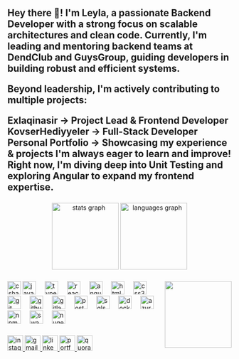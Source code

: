 <h2 align="left">Hey there 👋! I'm Leyla, a passionate Backend Developer with a strong focus on scalable architectures and clean code. Currently, I'm leading and mentoring backend teams at DendClub and GuysGroup, guiding developers in building robust and efficient systems.

Beyond leadership, I'm actively contributing to multiple projects:

Exlaqinasir → Project Lead & Frontend Developer
KovserHediyyeler → Full-Stack Developer
Personal Portfolio → Showcasing my experience & projects
I'm always eager to learn and improve! Right now, I'm diving deep into Unit Testing and exploring Angular to expand my frontend expertise.</h2>

###

<div align="center">
  <img src="https://github-readme-stats.vercel.app/api?username=leylaheydarova&hide_title=false&hide_rank=false&show_icons=true&include_all_commits=true&count_private=true&disable_animations=false&theme=dracula&locale=en&hide_border=false" height="150" alt="stats graph"  />
  <img src="https://github-readme-stats.vercel.app/api/top-langs?username=leylaheydarova&locale=en&hide_title=false&layout=compact&card_width=320&langs_count=5&theme=dracula&hide_border=false" height="150" alt="languages graph"  />
</div>

###

<img align="right" height="150" src="https://i.imgflip.com/65efzo.gif"  />

###

<div align="left">
 <img src="https://cdn.jsdelivr.net/gh/devicons/devicon/icons/csharp/csharp-original.svg" height="30" alt="csharp logo" />
<img src="https://cdn.jsdelivr.net/gh/devicons/devicon/icons/javascript/javascript-original.svg" height="30" alt="javascript logo" />
<img width="12" />
<img src="https://cdn.jsdelivr.net/gh/devicons/devicon/icons/typescript/typescript-original.svg" height="30" alt="typescript logo" />
<img width="12" />
<img src="https://cdn.jsdelivr.net/gh/devicons/devicon/icons/react/react-original.svg" height="30" alt="react logo" />
<img width="12" />
<img src="https://cdn.jsdelivr.net/gh/devicons/devicon/icons/angularjs/angularjs-original.svg" height="30" alt="angular logo" />
<img width="12" />
<img src="https://cdn.jsdelivr.net/gh/devicons/devicon/icons/html5/html5-original.svg" height="30" alt="html5 logo" />
<img width="12" />
<img src="https://cdn.jsdelivr.net/gh/devicons/devicon/icons/css3/css3-original.svg" height="30" alt="css3 logo" />
<img width="12" />
<img src="https://cdn.jsdelivr.net/gh/devicons/devicon/icons/git/git-original.svg" height="30" alt="git logo" />
<img width="12" />
<img src="https://cdn.jsdelivr.net/gh/devicons/devicon/icons/github/github-original.svg" height="30" alt="github logo" />
<img width="12" />
<img src="https://cdn.jsdelivr.net/gh/devicons/devicon/icons/gitlab/gitlab-original.svg" height="30" alt="gitlab logo" />
<img width="12" />
<img src="https://cdn.jsdelivr.net/gh/devicons/devicon/icons/postgresql/postgresql-original.svg" height="30" alt="postgresql logo" />
<img width="12" />
<img src="https://cdn.jsdelivr.net/gh/devicons/devicon/icons/microsoftsqlserver/microsoftsqlserver-plain.svg" height="30" alt="sqlserver logo" />
<img width="12" />
<img src="https://cdn.jsdelivr.net/gh/devicons/devicon/icons/docker/docker-original.svg" height="30" alt="docker logo" />
<img width="12" />
<img src="https://cdn.jsdelivr.net/gh/devicons/devicon/icons/azure/azure-original.svg" height="30" alt="azure logo" />
<img width="12" />
<img src="https://cdn.jsdelivr.net/gh/devicons/devicon/icons/npm/npm-original-wordmark.svg" height="30" alt="npm logo" />
<img width="12" />
<img src="https://cdn.jsdelivr.net/gh/devicons/devicon/icons/swagger/swagger-original.svg" height="30" alt="swagger logo" />
<img width="12" />
<img src="https://cdn.jsdelivr.net/gh/devicons/devicon/icons/nuget/nuget-original.svg" height="30" alt="nuget logo" />
<img width="12" />

</div>

###

<div align="left">
  <a href="https://www.instagram.com/_lilo_heyderove/">
  <img src="https://img.shields.io/static/v1?message=Instagram&logo=instagram&label=&color=E4405F&logoColor=white&labelColor=&style=for-the-badge" height="35" alt="instagram logo" />
</a>
<a href="mailto:lbadalzade@gmail.com">
  <img src="https://img.shields.io/static/v1?message=Gmail&logo=gmail&label=&color=D14836&logoColor=white&labelColor=&style=for-the-badge" height="35" alt="gmail logo" />
</a>
<a href="https://www.linkedin.com/in/leyla-heydarova/">
  <img src="https://img.shields.io/static/v1?message=LinkedIn&logo=linkedin&label=&color=0077B5&logoColor=white&labelColor=&style=for-the-badge" height="35" alt="linkedin logo" />
</a>
  <a href="https://leylaheydarova.vercel.app" target="_blank">
  <img src="https://img.shields.io/static/v1?message=Portfolio&logo=vercel&label=&color=black&logoColor=white&labelColor=&style=for-the-badge" height="35" alt="portfolio link" />
</a>
  <a href="https://www.quora.com/profile/Leyla-Heydarova-2">
  <img src="https://img.shields.io/static/v1?message=Quora&logo=quora&label=&color=B92C2F&logoColor=white&labelColor=&style=for-the-badge" height="35" alt="quora logo" />
</a>
</div>


